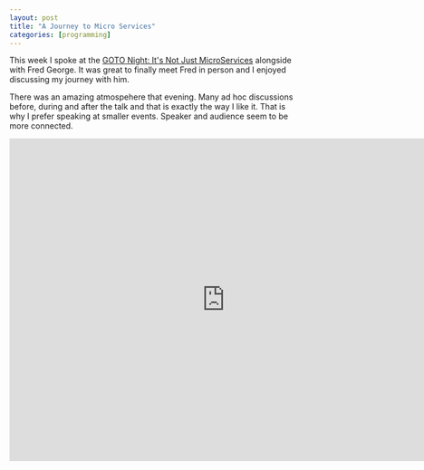```yaml
---
layout: post
title: "A Journey to Micro Services"
categories: [programming]
---
```


This week I spoke at the [GOTO Night: It's Not Just MicroServices](http://gotocon.com/amsterdam-2016/freeevent/index.jsp?eventOID=7370) alongside with Fred George. It was great to finally meet Fred in person and I enjoyed discussing my journey with him.

There was an amazing atmospehere that evening. Many ad hoc discussions before, during and after the talk and that is exactly the way I like it. That is why I prefer speaking at smaller events. Speaker and audience seem to be more connected.

<iframe src="http://www.slideshare.net/pjvdsande/slideshelf" width="760px" height="570px" frameborder="0" marginwidth="0" marginheight="0" scrolling="no" style="border:none;" allowfullscreen webkitallowfullscreen mozallowfullscreen></iframe>
